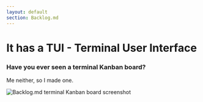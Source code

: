 ```yaml
---
layout: default
section: Backlog.md
---
```


# It has a TUI - Terminal User Interface

<div class=" grid gap-12 lg:grid-cols-[minmax(0,0.5fr)_minmax(0,1fr)] items-center">
  <div class="space-y-4">
    <h3 v-click class="">
      Have you ever seen a terminal Kanban board?
    </h3>
    <p v-click class="text-lg text-slate-600">
      Me neither, so I made one.
    </p>
  </div>

  <div class="relative overflow-hidden rounded-3xl border border-slate-200/70 bg-white shadow-[0_24px_48px_-32px_rgba(15,23,42,0.35)]" v-click>
    <img class="w-full object-cover" src="/backlog.4.jpg" alt="Backlog.md terminal Kanban board screenshot">
    <div class="pointer-events-none absolute inset-0 bg-gradient-to-b from-transparent via-white/10 to-white/40"></div>
  </div>
</div>

